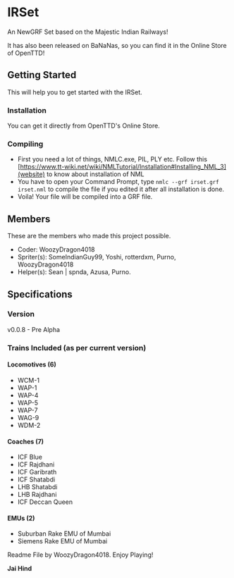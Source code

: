 # IRSet
An NewGRF Set based on the Majestic Indian Railways!

It has also been released on BaNaNas, so you can find it in the Online Store of OpenTTD!

## Getting Started
This will help you to get started with the IRSet.
### Installation
You can get it directly from OpenTTD's Online Store.

### Compiling
* First you need a lot of things, NMLC.exe, PIL, PLY etc. Follow this [https://www.tt-wiki.net/wiki/NMLTutorial/Installation#Installing_NML_3](website) to know about installation of NML
* You have to open your Command Prompt, type `nmlc --grf irset.grf irset.nml` to compile the file if you edited it after all installation is done.
* Voila! Your file will be compiled into a GRF file.

## Members
These are the members who made this project possible.
* Coder: WoozyDragon4018
* Spriter(s): SomeIndianGuy99, Yoshi, rotterdxm, Purno, WoozyDragon4018
* Helper(s): Sean | spnda, Azusa, Purno.

## Specifications
### Version
v0.0.8 - Pre Alpha

### Trains Included (as per current version)
#### Locomotives (6)
* WCM-1
* WAP-1
* WAP-4
* WAP-5
* WAP-7
* WAG-9
* WDM-2

#### Coaches (7)
* ICF Blue
* ICF Rajdhani
* ICF Garibrath
* ICF Shatabdi
* LHB Shatabdi
* LHB Rajdhani
* ICF Deccan Queen

#### EMUs (2)
* Suburban Rake EMU of Mumbai
* Siemens Rake EMU of Mumbai

Readme File by WoozyDragon4018.
Enjoy Playing!

**Jai Hind**
